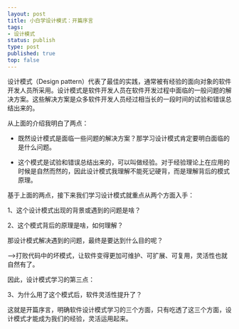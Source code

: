 ```yaml
--- 
layout: post
title: 小白学设计模式：开篇序言
tags: 
- 设计模式
status: publish
type: post
published: true
top: false
---
```


设计模式（Design pattern）代表了最佳的实践，通常被有经验的面向对象的软件开发人员所采用。设计模式是软件开发人员在软件开发过程中面临的一般问题的解决方案。这些解决方案是众多软件开发人员经过相当长的一段时间的试验和错误总结出来的。

从上面的介绍我明白了两点：
&nbsp;
- 既然设计模式是面临一些问题的解决方案？那学习设计模式肯定要明白面临的是什么问题。

- 这个模式是试验和错误总结出来的，可以叫做经验。对于经验理论上在应用的时候是自然而然的，因此设计模式我理解不能死记硬背，而是理解背后的模式原理。

基于上面的两点，接下来我们学习设计模式就重点从两个方面入手：

1、这个设计模式出现的背景或遇到的问题是啥？

2、这个模式背后的原理是啥，如何理解？

那设计模式解决遇到的问题，最终是要达到什么目的呢？

-->打败代码中的坏模式，让软件变得更加可维护、可扩展、可复用，灵活性也就自然有了。

因此，设计模式学习的第三点：

3、为什么用了这个模式后，软件灵活性提升了？

这就是开篇序言，明确软件设计模式学习的三个方面，只有吃透了这三个方面，设计模式才能成为我们的经验，灵活运用起来。